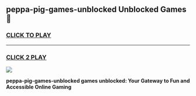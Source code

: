 
## peppa-pig-games-unblocked Unblocked Games👋
<h3>
<a href="https://news.freeplayer.one?title=peppa-pig-games-unblocked&ref=16F">CLICK TO PLAY</a></h3>
<hr>

<h3>
<a href="https://news.freeplayer.one?title=peppa-pig-games-unblocked&ref=16F">CLICK 2 PLAY</a>
  
</h3>

<a href="https://news.freeplayer.one?title=peppa-pig-games-unblocked&ref=16F/"><img src="https://clearcache.store/games.png"></a>


**peppa-pig-games-unblocked games unblocked: Your Gateway to Fun and Accessible Online Gaming**
